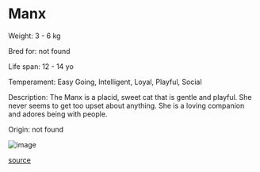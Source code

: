 # Manx

Weight: 3 - 6 kg

Bred for: not found 

Life span: 12 - 14 yo

Temperament: Easy Going, Intelligent, Loyal, Playful, Social

Description: The Manx is a placid, sweet cat that is gentle and playful. She never seems to get too upset about anything. She is a loving companion and adores being with people.

Origin: not found

![image](https://cdn2.thecatapi.com/images/fhYh2PDcC.jpg)

[source](https://api.thecatapi.com/v1/breeds/manx)
